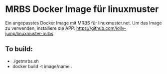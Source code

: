 # MRBS Docker Image für linuxmuster

Ein angepasstes Docker Image mit MRBS für linuxmuster.net. Um das Image zu verwenden, installiere die APP: 
https://github.com/jolly-jump/linuxmuster-mrbs

## To build:

* ./getmrbs.sh
* docker build -t image/name .

